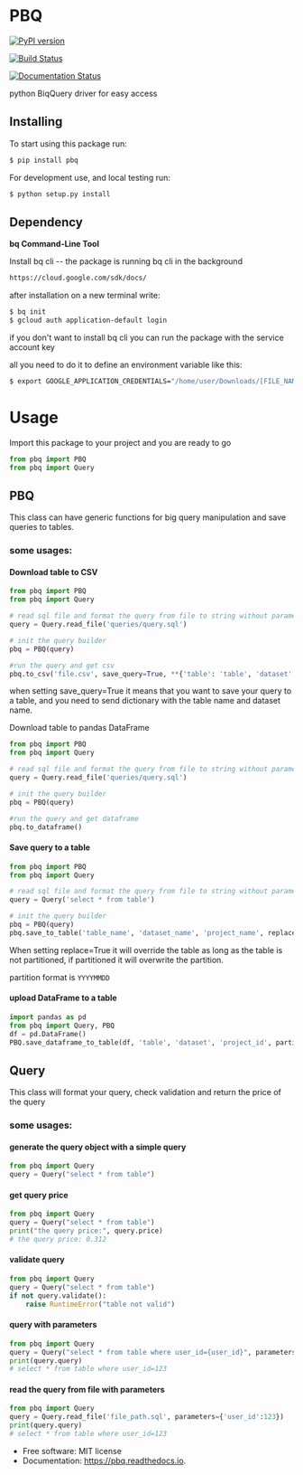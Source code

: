 PBQ
===

[![PyPI version](https://badge.fury.io/py/pbq.svg)](https://badge.fury.io/py/pbq)

[![Build Status](https://travis-ci.org/amirdor/pbq.svg?branch=master)](https://travis-ci.org/amirdor/pbq)

[![Documentation Status](https://readthedocs.org/projects/pbq/badge/?version=latest)](https://pbq.readthedocs.io/en/latest/?badge=latest)

python BiqQuery driver for easy access



Installing
----------

To start using this package run:

``` bash
$ pip install pbq
```

For development use, and local testing run:

``` bash
$ python setup.py install
```



Dependency
----------

**bq Command-Line Tool**

Install bq cli -- the package is running bq cli in the background

``` bash
https://cloud.google.com/sdk/docs/
```

after installation on a new terminal write:

``` bash
$ bq init
$ gcloud auth application-default login
```

if you don't want to install bq cli you can run the package with the
service account key

all you need to do it to define an environment variable like this:

``` bash
$ export GOOGLE_APPLICATION_CREDENTIALS="/home/user/Downloads/[FILE_NAME].json"
```

Usage
=====

Import this package to your project and you are ready to go

``` python
from pbq import PBQ
from pbq import Query
```



PBQ
---

This class can have generic functions for big query manipulation and
save queries to tables.

### some usages:

#### Download table to CSV

``` python
from pbq import PBQ
from pbq import Query

# read sql file and format the query from file to string without parameters
query = Query.read_file('queries/query.sql')

# init the query builder
pbq = PBQ(query)

#run the query and get csv
pbq.to_csv('file.csv', save_query=True, **{'table': 'table', 'dataset': 'dataset'})
```

when setting save\_query=True it means that you want to save your query
to a table, and you need to send dictionary with the table name and
dataset name.

Download table to pandas DataFrame

``` python
from pbq import PBQ
from pbq import Query

# read sql file and format the query from file to string without parameters
query = Query.read_file('queries/query.sql')

# init the query builder
pbq = PBQ(query)

#run the query and get dataframe
pbq.to_dataframe()
```


#### Save query to a table

``` python
from pbq import PBQ
from pbq import Query

# read sql file and format the query from file to string without parameters
query = Query('select * from table')

# init the query builder
pbq = PBQ(query)
pbq.save_to_table('table_name', 'dataset_name', 'project_name', replace=True, partition='20190910')
```

When setting replace=True it will override the table as long as the
table is not partitioned, if partitioned it will overwrite the
partition.

partition format is `YYYYMMDD`



#### upload DataFrame to a table

``` python
import pandas as pd
from pbq import Query, PBQ
df = pd.DataFrame()
PBQ.save_dataframe_to_table(df, 'table', 'dataset', 'project_id', partition='20191013', replace=False)
```



Query
-----

This class will format your query, check validation and return the price
of the query

### some usages:

#### generate the query object with a simple query

``` python
from pbq import Query
query = Query("select * from table")
```

#### get query price

``` python
from pbq import Query
query = Query("select * from table")
print("the query price:", query.price)
# the query price: 0.312
```

#### validate query

``` python
from pbq import Query
query = Query("select * from table")
if not query.validate():
    raise RuntimeError("table not valid")
```

#### query with parameters

``` python
from pbq import Query
query = Query("select * from table where user_id={user_id}", parameters={'user_id': 123})
print(query.query)
# select * from table where user_id=123
```

#### read the query from file with parameters

``` python
from pbq import Query
query = Query.read_file('file_path.sql', parameters={'user_id':123})
print(query.query)
# select * from table where user_id=123
```


-   Free software: MIT license
-   Documentation: <https://pbq.readthedocs.io>.

